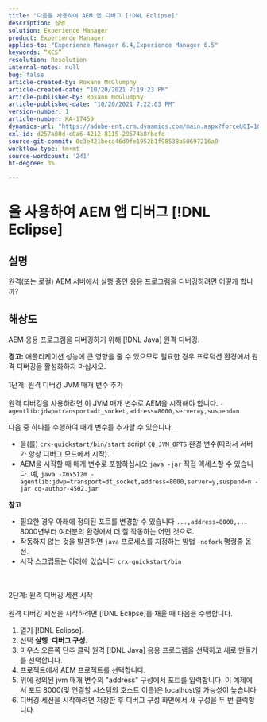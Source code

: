 ```yaml
---
title: "다음을 사용하여 AEM 앱 디버그 [!DNL Eclipse]"
description: 설명
solution: Experience Manager
product: Experience Manager
applies-to: "Experience Manager 6.4,Experience Manager 6.5"
keywords: “KCS”
resolution: Resolution
internal-notes: null
bug: false
article-created-by: Roxann McGlumphy
article-created-date: "10/20/2021 7:19:23 PM"
article-published-by: Roxann McGlumphy
article-published-date: "10/20/2021 7:22:03 PM"
version-number: 1
article-number: KA-17459
dynamics-url: "https://adobe-ent.crm.dynamics.com/main.aspx?forceUCI=1&pagetype=entityrecord&etn=knowledgearticle&id=6d81c49c-da31-ec11-b6e5-000d3a5ba97a"
exl-id: d257a80d-c0a6-4212-8115-29574b8fbcfc
source-git-commit: 0c3e421beca46d9fe1952b1f98538a50697216a0
workflow-type: tm+mt
source-wordcount: '241'
ht-degree: 3%

---
```


# 을 사용하여 AEM 앱 디버그 [!DNL Eclipse]

## 설명


원격(또는 로컬) AEM 서버에서 실행 중인 응용 프로그램을 디버깅하려면 어떻게 합니까?


## 해상도


AEM 응용 프로그램을 디버깅하기 위해 [!DNL Java] 원격 디버깅.

<b>경고:</b> 애플리케이션 성능에 큰 영향을 줄 수 있으므로 필요한 경우 프로덕션 환경에서 원격 디버깅을 활성화하지 마십시오.
<br><br>1단계: 원격 디버깅 JVM 매개 변수 추가<br><br>
원격 디버깅을 사용하려면 이 JVM 매개 변수로 AEM을 시작해야 합니다.
`-agentlib:jdwp=transport=dt_socket,address=8000,server=y,suspend=n`

다음 중 하나를 수행하여 매개 변수를 추가할 수 있습니다.

- 을(를) `crx-quickstart/bin/start` script `CQ_JVM_OPTS` 환경 변수(따라서 서버가 항상 디버그 모드에서 시작).
- AEM을 시작할 때 매개 변수로 포함하십시오 `java -jar` 직접 액세스할 수 있습니다. 예, `java -Xmx512m -agentlib:jdwp=transport=dt_socket,address=8000,server=y,suspend=n -jar cq-author-4502.jar`


<b>참고</b>

- 필요한 경우 아래에 정의된 포트를 변경할 수 있습니다 `...,address=8000,...` 8000년부터 여러분의 환경에서 더 잘 작동하는 어떤 것으로.
- 작동하지 않는 것을 발견하면 `java` 프로세스를 지정하는 방법 `-nofork` 명령줄 옵션.
- 시작 스크립트는 아래에 있습니다 `crx-quickstart/bin`

<br><br>2단계: 원격 디버깅 세션 시작<br><br>
원격 디버깅 세션을 시작하려면 [!DNL Eclipse]를 채울 때 다음을 수행합니다.

1. 열기 [!DNL Eclipse].
2. 선택 <b>실행</b>  <b>디버그 구성.</b>
3. 마우스 오른쪽 단추 클릭 원격 [!DNL Java] 응용 프로그램을 선택하고 새로 만들기를 선택합니다.
4. 프로젝트에서 AEM 프로젝트를 선택합니다.
5. 위에 정의된 jvm 매개 변수의 &quot;address&quot; 구성에서 포트를 입력합니다. 이 예제에서 포트 8000(및 연결할 시스템의 호스트 이름)은 localhost일 가능성이 높습니다
6. 디버깅 세션을 시작하려면 저장한 후 디버그 구성 화면에서 새 구성을 두 번 클릭합니다.
